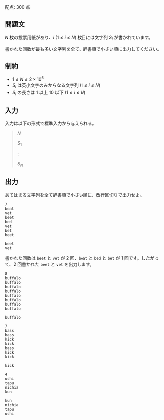 配点: $300$ 点

## 問題文

$N$ 枚の投票用紙があり、$i\ (1 \leq i \leq N)$ 枚目には文字列 $S_i$ が書かれています。

書かれた回数が最も多い文字列を全て、辞書順で小さい順に出力してください。

## 制約

- $1 \leq N \leq 2 \times 10^5$
- $S_i$ は英小文字のみからなる文字列 $(1 \leq i \leq N)$
- $S_i$ の長さは $1$ 以上 $10$ 以下 $(1 \leq i \leq N)$

## 入力

入力は以下の形式で標準入力から与えられる。

> $N$
> 
> $S_1$
> 
> $:$
> 
> $S_N$

## 出力

あてはまる文字列を全て辞書順で小さい順に、改行区切りで出力せよ。

```input1
7
beat
vet
beet
bed
vet
bet
beet
```

```output1
beet
vet
```

書かれた回数は `beet` と `vet` が $2$ 回、`beat` と `bed` と `bet` が $1$ 回です。したがって、$2$ 回書かれた `beet` と `vet` を出力します。

```input2
8
buffalo
buffalo
buffalo
buffalo
buffalo
buffalo
buffalo
buffalo
```

```output2
buffalo
```

```input3
7
bass
bass
kick
kick
bass
kick
kick
```

```output3
kick
```

```input4
4
ushi
tapu
nichia
kun
```

```output4
kun
nichia
tapu
ushi
```